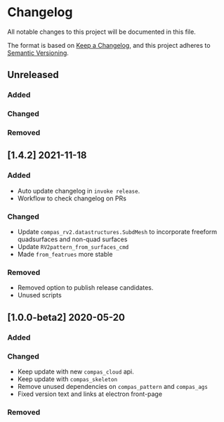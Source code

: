 # Changelog

All notable changes to this project will be documented in this file.

The format is based on [Keep a Changelog](https://keepachangelog.com/en/1.0.0/),
and this project adheres to [Semantic Versioning](https://semver.org/spec/v2.0.0.html).

## Unreleased

### Added

### Changed

### Removed


## [1.4.2] 2021-11-18

### Added
* Auto update changelog in `invoke release`.
* Workflow to check changelog on PRs

### Changed
* Update `compas_rv2.datastructures.SubdMesh` to incorporate freeform quadsurfaces and non-quad surfaces
* Update `RV2pattern_from_surfaces_cmd`
* Made `from_featrues` more stable


### Removed
* Removed option to publish release candidates.
* Unused scripts

## [1.0.0-beta2] 2020-05-20

### Added

### Changed

* Keep update with new ``compas_cloud`` api.
* Keep update with ``compas_skeleton``
* Remove unused dependencies on ``compas_pattern`` and ``compas_ags``
* Fixed version text and links at electron front-page


### Removed

